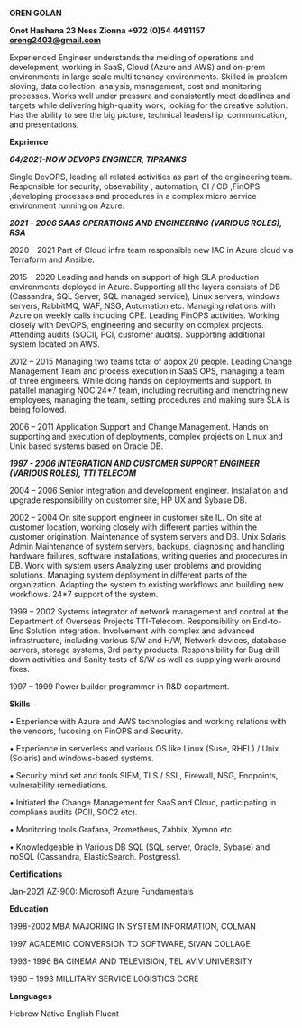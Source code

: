 **OREN GOLAN**

**Onot Hashana 23 Ness Zionna +972 (0)54 4491157 oreng2403@gmail.com**


Experienced Engineer understands the melding of operations and development, working in SaaS, Cloud (Azure and AWS) and on-prem environments in large scale multi tenancy environments. Skilled in problem sloving, data collection, analysis, management, cost and monitoring processes. Works well under pressure and consistently meet deadlines and targets while delivering high-quality work, looking for the creative solution. Has the ability to see the big picture, technical leadership, communication, and presentations. 

**Exprience**

***04/2021-NOW DEVOPS ENGINEER, TIPRANKS***

Single DevOPS, leading all related activities as part of the engineering team. Responsible for security, obsevability , automation, CI / CD ,FinOPS ,developing processes and procedures in a complex micro service environment running on Azure.

***2021 – 2006 SAAS OPERATIONS AND ENGINEERING (VARIOUS ROLES), RSA***

2020 - 2021 Part of Cloud infra team responsible new IAC in Azure cloud via Terraform and Ansible.

2015 – 2020 Leading and hands on support of high SLA production environments deployed in Azure. Supporting all the layers consists of DB (Cassandra, SQL Server, SQL managed service), Linux servers, windows servers, RabbitMQ, WAF, NSG, Automation etc. Managing relations with Azure on weekly calls including CPE. Leading FinOPS activities. Working closely with DevOPS, engineering and security on complex projects. Attending audits (SOCII, PCI, customer audits). Supporting additional system located on AWS.

2012 – 2015 Managing two teams total of appox 20 people. Leading Change Management Team and process execution in SaaS OPS, managing a team of three engineers. While doing hands on deployments and support. In patallel managing NOC 24*7 team, including recruiting and menotring new employees, managing the team, setting procedures and making sure SLA is being followed.

2006 – 2011 Application Support and Change Management. Hands on supporting and execution of deployments, complex projects on Linux and Unix based systems based on Oracle DB.
	
***1997 - 2006 INTEGRATION AND CUSTOMER SUPPORT ENGINEER (VARIOUS ROLES), TTI TELECOM***

2004 – 2006 Senior integration and development engineer. Installation and upgrade responsibility on customer site, HP UX and Sybase DB.

2002 – 2004 On site support engineer in customer site IL. On site at customer location, working closely with different parties within the customer origination. Maintenance of system servers and DB. Unix Solaris Admin Maintenance of system servers, backups, diagnosing and handling hardware failures, software installations, writing queries and procedures in DB. Work with system users Analyzing user problems and providing solutions. Managing system deployment in different parts of the organization. Adapting the system to existing workflows and building new workflows.  24*7 support of the system.

1999 – 2002 Systems integrator of network management and control at the Department of Overseas Projects TTI-Telecom. Responsibility on End-to-End Solution integration. Involvement with complex and advanced infrastructure, including various S/W and H/W, Network devices, database servers, storage systems, 3rd party products.
Responsibility for Bug drill down activities and Sanity tests of S/W as well as supplying work around fixes.

1997 – 1999 Power builder programmer in R&D department.

**Skills**

•	Experience with Azure and AWS technologies and working relations with the vendors, fucosing on FinOPS and Security.

•	Experience in serverless and various OS like Linux (Suse, RHEL) / Unix (Solaris) and windows-based systems.

•	Security mind set and tools SIEM, TLS / SSL, Firewall, NSG, Endpoints, vulnerability remediations.

•	Initiated the Change Management for SaaS and Cloud, participating in complians audits (PCII, SOC2 etc).

•	Monitoring tools Grafana, Prometheus, Zabbix, Xymon etc

•	Knowledgeable in Various DB SQL (SQL server, Oracle, Sybase) and noSQL (Cassandra, ElasticSearch. Postgress).



**Certifications**

Jan-2021 AZ-900: Microsoft Azure Fundamentals

**Education**

1998-2002 MBA MAJORING IN SYSTEM INFORMATION, COLMAN

1997 ACADEMIC CONVERSION TO SOFTWARE, SIVAN COLLAGE

1993- 1996 BA CINEMA AND TELEVISION, TEL AVIV UNIVERSITY

1990 – 1993 MILLITARY SERVICE LOGISTICS CORE

**Languages**

Hebrew Native
English Fluent


